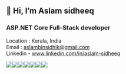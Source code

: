 <h2>👋 Hi, I’m  Aslam sidheeq </h2>
<h3>ASP.NET Core Full-Stack developer </h3>
<!-- <div display="flex">
<img src="https://skillicons.dev/icons?i=mongodb"/>
<img src="https://skillicons.dev/icons?i=express"/>
<img src="https://skillicons.dev/icons?i=react"/>
<img src="https://skillicons.dev/icons?i=nodejs"/>
</div> -->



Location : Kerala, India </br>
Email : aslambinsidhik@gmail.com </br>
Linkedin - www.linkedin.com/in/aslam-sidheeq



<img src="https://skillicons.dev/icons?i=html"/><img src="https://skillicons.dev/icons?i=css"/><img src="https://skillicons.dev/icons?i=javascript"/><img src="https://skillicons.dev/icons?i=firebase"/><img src="https://skillicons.dev/icons?i=git"/><img src="https://skillicons.dev/icons?i=sass"/><img src="https://skillicons.dev/icons?i=postman"/>


<!---
Aslamsidheeq/Aslamsidheeq is a ✨ special ✨ repository because its `README.md` (this file) appears on your GitHub profile.
You can click the Preview link to take a look at your changes.
--->
